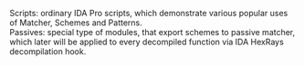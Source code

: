 Scripts: ordinary IDA Pro scripts, which demonstrate various popular uses of Matcher, Schemes and Patterns.  
Passives: special type of modules, that export schemes to passive matcher, which later will be applied to every decompiled function via IDA HexRays decompilation hook.